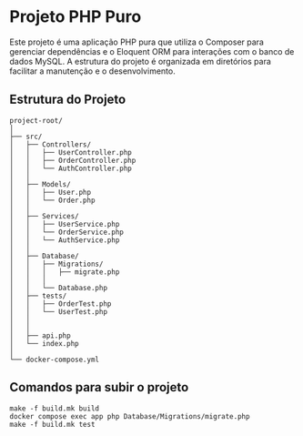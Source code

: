 
# Projeto PHP Puro

Este projeto é uma aplicação PHP pura que utiliza o Composer para gerenciar dependências e o Eloquent ORM para interações com o banco de dados MySQL. A estrutura do projeto é organizada em diretórios para facilitar a manutenção e o desenvolvimento.

## Estrutura do Projeto

```plaintext
project-root/
│
├── src/
│   ├── Controllers/
│   │   ├── UserController.php
│   │   ├── OrderController.php
│   │   └── AuthController.php
│   │
│   ├── Models/
│   │   ├── User.php
│   │   └── Order.php
│   │
│   ├── Services/
│   │   ├── UserService.php
│   │   └── OrderService.php
│   │   └── AuthService.php
│   │
│   ├── Database/
│   │   ├── Migrations/
│   │   │   ├── migrate.php
│   │   │   
│   │   └── Database.php
│   ├── tests/
│   │   ├── OrderTest.php
│   │   └── UserTest.php
│   │   
│   │
│   ├── api.php
│   └── index.php
│
└── docker-compose.yml
```

## Comandos para subir o projeto

```plaintext
make -f build.mk build
docker compose exec app php Database/Migrations/migrate.php
make -f build.mk test
